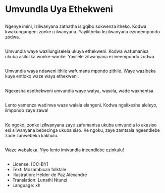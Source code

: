 # Umvundla Uya Ethekweni

##
Ngenye imini,
izilwanyana zathatha
isigqibo sokwenza
itheko. Kodwa
kwakungangeni zonke
izilwanyana. Yayilitheko
lezilwanyana
ezineempondo zodwa.

##
Umvundla waye
wazilungiselela ukuya
ethekweni. Kodwa
wafumanisa ukuba
asilolika wonke-wonke.
Yayilele zilwanyana
ezineempondo zodwa.

##
Umvundla waya
ndaweni ithile
wafumana mpondo
zithile. Waye wazibeka
kuye entloko waze
waya ethekweni.

##
Ngexesha esethekweni
umvundla waye watya,
wasela, wade
waxhentsa.

##
Lento yamenza
wadinwa waze walala
elangeni. Kodwa
ngelixesha aleleyo,
iimpondo zaye zawa!

##
Ke ngoko, zonke
izilwanyana zaye
zafumanisa ukuba
umvundla lo akasiso esi
silwanyana bebecinga
ukuba siso. Ke ngoku,
zaye zamtsala
ngeendlebe zade
zanwebeka kakhulu.

##
Waze wabaleka.
Yiyo lento imivundla
ineendlebe ezinkulu!

##
* License: [CC-BY]
* Text: Mozambican folktale
* Illustration: Hélder de Paz Alexandre
* Translation: Lunathi Ntunzi
* Language: xh
